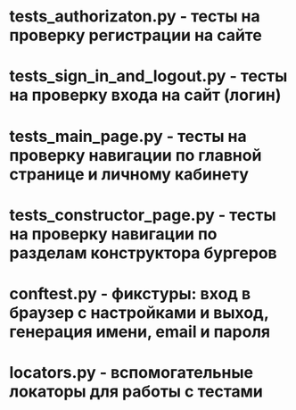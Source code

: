# tests_authorizaton.py - тесты на проверку регистрации на сайте
# tests_sign_in_and_logout.py - тесты на проверку входа на сайт (логин)
# tests_main_page.py - тесты на проверку навигации по главной странице и личному кабинету
# tests_constructor_page.py - тесты на проверку навигации по разделам конструктора бургеров

# conftest.py - фикстуры: вход в браузер с настройками и выход, генерация имени, email и пароля
# locators.py - вспомогательные локаторы для работы с тестами

